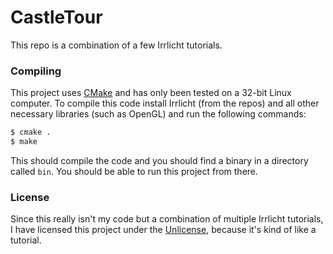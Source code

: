 CastleTour
==========

This repo is a combination of a few Irrlicht tutorials.

### Compiling
This project uses [CMake](http://www.cmake.org/) and has only been tested on a 32-bit Linux computer. To compile this code install Irrlicht (from the repos) and all other necessary libraries (such as OpenGL) and run the following commands:
```bash
$ cmake .
$ make
```
This should compile the code and you should find a binary in a directory called `bin`. You should be able to run this project from there.

### License
Since this really isn't my code but a combination of multiple Irrlicht tutorials, I have licensed this project under the [Unlicense](/LICENSE), because it's kind of like a tutorial.
